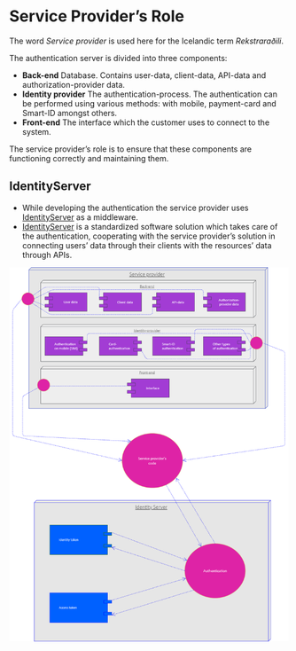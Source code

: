 # **Service Provider’s Role**

The word _Service provider_ is used here for the Icelandic term _Rekstraraðili_.

The authentication server is divided into three components:

- **Back-end**
  Database. Contains user-data, client-data, API-data and authorization-provider data.
- **Identity provider**
  The authentication-process. The authentication can be performed using various methods: with mobile, payment-card and Smart-ID amongst others.
- **Front-end**
  The interface which the customer uses to connect to the system.

The service provider’s role is to ensure that these components are functioning correctly and maintaining them.

## **IdentityServer**

- While developing the authentication the service provider uses [IdentityServer](https://identityserver4.readthedocs.io/en/latest/) as a middleware.
- [IdentityServer](https://identityserver4.readthedocs.io/en/latest/) is a standardized software solution which takes care of the authentication, cooperating with the service provider’s solution in connecting users’ data through their clients with the resources’ data through APIs.

![service-provider-role/untitled.png](service-provider-role/untitled.png)

